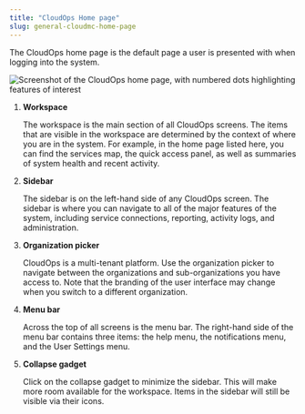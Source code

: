 ```yaml
---
title: "CloudOps Home page"
slug: general-cloudmc-home-page
---
```



The CloudOps home page is the default page a user is presented with when logging into the system.

![Screenshot of the CloudOps home page, with numbered dots highlighting features of interest](/assets/general-cmc-ui-home-en.png)

1.  **Workspace**

    The workspace is the main section of all CloudOps screens. The items that are visible in the workspace are determined by the context of where you are in the system. For example, in the home page listed here, you can find the services map, the quick access panel, as well as summaries of system health and recent activity.

2.  **Sidebar**

    The sidebar is on the left-hand side of any CloudOps screen. The sidebar is where you can navigate to all of the major features of the system, including service connections, reporting, activity logs, and administration.

3.  **Organization picker**

    CloudOps is a multi-tenant platform. Use the organization picker to navigate between the organizations and sub-organizations you have access to. Note that the branding of the user interface may change when you switch to a different organization.

4.  **Menu bar**

    Across the top of all screens is the menu bar. The right-hand side of the menu bar contains three items: the help menu, the notifications menu, and the User Settings menu.

5.  **Collapse gadget**

    Click on the collapse gadget to minimize the sidebar. This will make more room available for the workspace. Items in the sidebar will still be visible via their icons.


